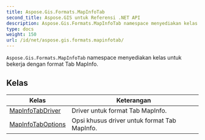 ```yaml
---
title: Aspose.Gis.Formats.MapInfoTab
second_title: Aspose.GIS untuk Referensi .NET API
description: Aspose.Gis.Formats.MapInfoTab namespace menyediakan kelas untuk bekerja dengan format Tab MapInfo.
type: docs
weight: 150
url: /id/net/aspose.gis.formats.mapinfotab/
---
```

`Aspose.Gis.Formats.MapInfoTab` namespace menyediakan kelas untuk bekerja dengan format Tab MapInfo.

## Kelas

| Kelas | Keterangan |
| --- | --- |
| [MapInfoTabDriver](./mapinfotabdriver/) | Driver untuk format Tab MapInfo. |
| [MapInfoTabOptions](./mapinfotaboptions/) | Opsi khusus driver untuk format Tab MapInfo. |


